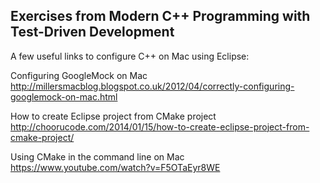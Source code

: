 ## Exercises from Modern C++ Programming with Test-Driven Development

A few useful links to configure C++ on Mac using Eclipse:

Configuring GoogleMock on Mac    
http://millersmacblog.blogspot.co.uk/2012/04/correctly-configuring-googlemock-on-mac.html

How to create Eclipse project from CMake project    
http://choorucode.com/2014/01/15/how-to-create-eclipse-project-from-cmake-project/

Using CMake in the command line on Mac     
https://www.youtube.com/watch?v=F5OTaEyr8WE


